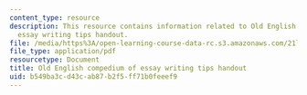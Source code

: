 ```yaml
---
content_type: resource
description: This resource contains information related to Old English compedium of
  essay writing tips handout.
file: /media/https%3A/open-learning-course-data-rc.s3.amazonaws.com/21l-460-medieval-literature-legends-of-arthur-fall-2013/b549ba3cd43cab87b2f5ff71b0feeef9_MIT21L_460F13_Essy-Wrtg_Tips.pdf
file_type: application/pdf
resourcetype: Document
title: Old English compedium of essay writing tips handout
uid: b549ba3c-d43c-ab87-b2f5-ff71b0feeef9
---
```

